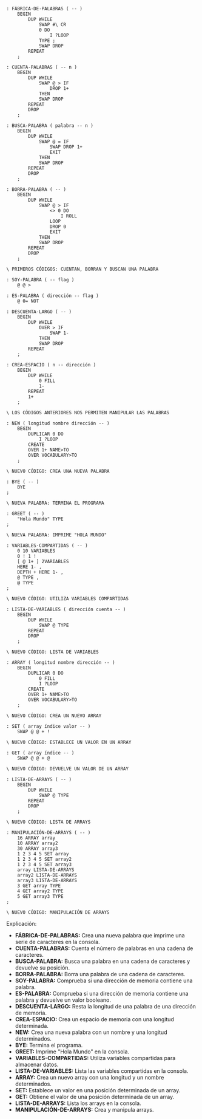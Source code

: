 ```forth
: FÁBRICA-DE-PALABRAS ( -- )
    BEGIN
        DUP WHILE
            SWAP #\ CR
            0 DO
                I ?LOOP
            TYPE ;
            SWAP DROP
        REPEAT
    ;

: CUENTA-PALABRAS ( -- n )
    BEGIN
        DUP WHILE
            SWAP @ > IF
                DROP 1+
            THEN
            SWAP DROP
        REPEAT
        DROP
    ;

: BUSCA-PALABRA ( palabra -- n )
    BEGIN
        DUP WHILE
            SWAP @ = IF
                SWAP DROP 1+
                EXIT
            THEN
            SWAP DROP
        REPEAT
        DROP
    ;

: BORRA-PALABRA ( -- )
    BEGIN
        DUP WHILE
            SWAP @ > IF
                <> 0 DO
                    I ROLL
                LOOP
                DROP 0
                EXIT
            THEN
            SWAP DROP
        REPEAT
        DROP
    ;

\ PRIMEROS CÓDIGOS: CUENTAN, BORRAN Y BUSCAN UNA PALABRA

: SOY-PALABRA ( -- flag )
    @ @ >

: ES-PALABRA ( dirección -- flag )
    @ 0= NOT

: DESCUENTA-LARGO ( -- )
    BEGIN
        DUP WHILE
            OVER > IF
                SWAP 1-
            THEN
            SWAP DROP
        REPEAT
    ;

: CREA-ESPACIO ( n -- dirección )
    BEGIN
        DUP WHILE
            0 FILL
            1-
        REPEAT
        1+
    ;

\ LOS CÓDIGOS ANTERIORES NOS PERMITEN MANIPULAR LAS PALABRAS

: NEW ( longitud nombre dirección -- )
    BEGIN
        DUPLICAR 0 DO
            I ?LOOP
        CREATE
        OVER 1+ NAME>TO
        OVER VOCABULARY>TO
    ;

\ NUEVO CÓDIGO: CREA UNA NUEVA PALABRA

: BYE ( -- )
    BYE
;

\ NUEVA PALABRA: TERMINA EL PROGRAMA

: GREET ( -- )
    "Hola Mundo" TYPE
;

\ NUEVA PALABRA: IMPRIME "HOLA MUNDO"

: VARIABLES-COMPARTIDAS ( -- )
    0 10 VARIABLES
    0 ! 1 !
    [ @ 1+ ] 2VARIABLES
    HERE 1- ,
    DEPTH + HERE 1- ,
    @ TYPE ,
    @ TYPE
;

\ NUEVO CÓDIGO: UTILIZA VARIABLES COMPARTIDAS

: LISTA-DE-VARIABLES ( dirección cuenta -- )
    BEGIN
        DUP WHILE
            SWAP @ TYPE
        REPEAT
        DROP
    ;

\ NUEVO CÓDIGO: LISTA DE VARIABLES

: ARRAY ( longitud nombre dirección -- )
    BEGIN
        DUPLICAR 0 DO
            0 FILL
            I ?LOOP
        CREATE
        OVER 1+ NAME>TO
        OVER VOCABULARY>TO
    ;

\ NUEVO CÓDIGO: CREA UN NUEVO ARRAY

: SET ( array índice valor -- )
    SWAP @ @ + !

\ NUEVO CÓDIGO: ESTABLECE UN VALOR EN UN ARRAY

: GET ( array índice -- )
    SWAP @ @ + @

\ NUEVO CÓDIGO: DEVUELVE UN VALOR DE UN ARRAY

: LISTA-DE-ARRAYS ( -- )
    BEGIN
        DUP WHILE
            SWAP @ TYPE
        REPEAT
        DROP
    ;

\ NUEVO CÓDIGO: LISTA DE ARRAYS

: MANIPULACIÓN-DE-ARRAYS ( -- )
    16 ARRAY array
    10 ARRAY array2
    30 ARRAY array3
    1 2 3 4 5 SET array
    1 2 3 4 5 SET array2
    1 2 3 4 5 SET array3
    array LISTA-DE-ARRAYS
    array2 LISTA-DE-ARRAYS
    array3 LISTA-DE-ARRAYS
    3 GET array TYPE
    4 GET array2 TYPE
    5 GET array3 TYPE
;

\ NUEVO CÓDIGO: MANIPULACIÓN DE ARRAYS

```

Explicación:

* **FÁBRICA-DE-PALABRAS:** Crea una nueva palabra que imprime una serie de caracteres en la consola.
* **CUENTA-PALABRAS:** Cuenta el número de palabras en una cadena de caracteres.
* **BUSCA-PALABRA:** Busca una palabra en una cadena de caracteres y devuelve su posición.
* **BORRA-PALABRA:** Borra una palabra de una cadena de caracteres.
* **SOY-PALABRA:** Comprueba si una dirección de memoria contiene una palabra.
* **ES-PALABRA:** Comprueba si una dirección de memoria contiene una palabra y devuelve un valor booleano.
* **DESCUENTA-LARGO:** Resta la longitud de una palabra de una dirección de memoria.
* **CREA-ESPACIO:** Crea un espacio de memoria con una longitud determinada.
* **NEW:** Crea una nueva palabra con un nombre y una longitud determinados.
* **BYE:** Termina el programa.
* **GREET:** Imprime "Hola Mundo" en la consola.
* **VARIABLES-COMPARTIDAS:** Utiliza variables compartidas para almacenar datos.
* **LISTA-DE-VARIABLES:** Lista las variables compartidas en la consola.
* **ARRAY:** Crea un nuevo array con una longitud y un nombre determinados.
* **SET:** Establece un valor en una posición determinada de un array.
* **GET:** Obtiene el valor de una posición determinada de un array.
* **LISTA-DE-ARRAYS:** Lista los arrays en la consola.
* **MANIPULACIÓN-DE-ARRAYS:** Crea y manipula arrays.